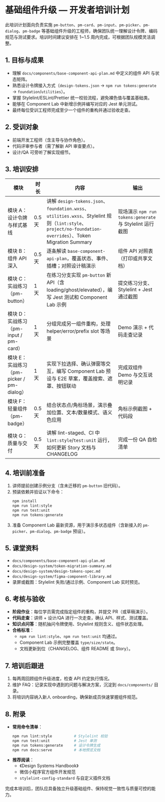 # 基础组件升级 — 开发者培训计划

此培训计划面向负责实施 `pm-button`、`pm-card`、`pm-input`、`pm-picker`、`pm-dialog`、`pm-badge` 等基础组件升级的工程师，确保团队统一理解设计令牌、编码规范与测试要求。培训时间建议安排在 1~1.5 周内完成，可根据团队规模灵活调整。

## 1. 目标与成果

- 理解 `docs/components/base-component-api-plan.md` 中定义的组件 API 与状态矩阵。
- 熟悉设计令牌接入方式（`design-tokens.json` → `npm run tokens:generate` → `foundation`/`utilities`）。
- 掌握 Stylelint/ESLint/Prettier 统一校验流程，避免裸色值与覆盖基础类。
- 能够在 Component Lab 中新增示例并编写对应的 Jest 单元测试。
- 最终每位受训工程师完成至少一个组件的重构并通过验收走查。

## 2. 受训对象

- 前端开发工程师（含主导与协作角色）。
- 代码评审参与者（需了解新 API 审查要点）。
- 设计/QA 可旁听了解实现细节。

## 3. 培训安排

| 模块                                      | 时长   | 内容                                                                                                                                                       | 输出                                                     |
| ----------------------------------------- | ------ | ---------------------------------------------------------------------------------------------------------------------------------------------------------- | -------------------------------------------------------- |
| 模块 A：设计令牌与样式基线                | 0.5 天 | 讲解 `design-tokens.json`、`foundation.wxss`、`utilities.wxss`、Stylelint 规则（`lint:style`、`project/no-foundation-overrides`）、Token Migration Summary | 现场演示 `npm run tokens:generate` 与 Stylelint 运行截图 |
| 模块 B：组件 API 深入                     | 0.5 天 | 逐条解读 `base-component-api-plan`，覆盖状态、事件、插槽；对照设计稿演示                                                                                   | 组件 API 对照表（打印或共享文档）                        |
| 模块 C：实战练习（pm-button）             | 1 天   | 在练习分支实现 `pm-button` 新 API（含 loading/ghost/elevated），编写 Jest 测试和 Component Lab 示例                                                        | 提交练习分支、Stylelint + Jest 通过截图                  |
| 模块 D：实战练习（pm-input / pm-card）    | 1 天   | 分组完成另一组件重构，处理 helper/error/prefix slot 等场景                                                                                                 | Demo 演示 + 代码走查记录                                 |
| 模块 E：实战练习（pm-picker / pm-dialog） | 1 天   | 实现下拉选择、确认弹窗等交互，编写 Component Lab 预设与 E2E 草案，覆盖搜索、遮罩、按钮联动                                                                 | 完成双组件 Demo 与交互说明记录                           |
| 模块 F：轻量组件（pm-badge）              | 0.5 天 | 结合状态点/角标场景，演示叠加位置、文本/数量模式、语义色应用                                                                                               | 角标示例截图 + 代码段                                    |
| 模块 G：质量与交付                        | 0.5 天 | 讲解 lint-staged、CI 中 `lint:style`/`test:unit` 运行，如何更新 Story 文档与 CHANGELOG                                                                     | 完成一份 QA 自检清单                                     |

## 4. 培训前准备

1. 讲师提前创建示例分支（含未迁移的 `pm-button` 旧代码）。
2. 预装依赖并验证以下命令：
   ```bash
   npm install
   npm run lint:style
   npm run test:unit
   npm run tokens:generate
   ```
3. 准备 Component Lab 最新资源，用于演示多状态组件（含新接入的 `pm-picker`、`pm-dialog`、`pm-badge` 预设）。

## 5. 课堂资料

- `docs/components/base-component-api-plan.md`
- `docs/design-system/token-migration-summary.md`
- `docs/design-system/design-tokens-spec.md`
- `docs/design-system/figma-component-library.md`
- 录屏或截图：Stylelint 失败/通过示例、Component Lab 实时预览。

## 6. 考核与验收

- **阶段作业**：每位学员需完成指定组件的重构，并提交 PR（或草稿演示）。
- **代码走查**：讲师 + 设计/QA 进行一次走查，确认 API、样式、测试覆盖。
- **知识点问答**：随机抽问令牌使用、Stylelint 规则含义、组件状态处理。
- **合格标准**：
  - `npm run lint:style`、`npm run test:unit` 均通过。
  - Component Lab 示例完整覆盖 `type/size/state`。
  - 文档更新到位（CHANGELOG、组件 README 或 Story）。

## 7. 培训后跟进

1. 每两周回顾组件升级进度，检查 API 约定执行情况。
2. 维护 FAQ：记录实现中遇到的问题与解决方案，沉淀到 `docs/components/` 目录。
3. 将培训内容纳入新人 onboarding，确保新成员快速掌握组件规范。

## 8. 附录

- **常用命令清单**：
  ```bash
  npm run lint:style          # Stylelint 校验
  npm run test:unit           # Jest 单测
  npm run tokens:generate     # 设计令牌生成
  npm run docs:serve          # 本地预览文档
  ```
- **推荐阅读**：
  - 《Design Systems Handbook》
  - 微信小程序官方组件开发规范
  - `stylelint-config-standard` 与自定义插件文档

完成本培训后，团队应具备独立升级基础组件、保持视觉一致性与质量可控的能力。
